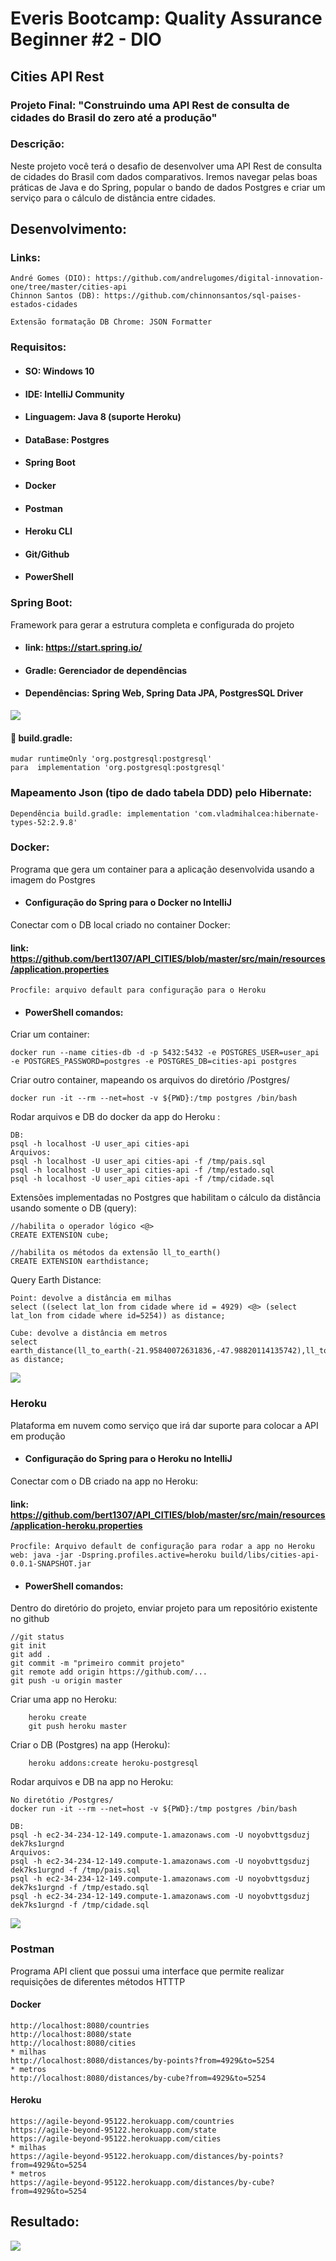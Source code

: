 # Everis Bootcamp: Quality Assurance Beginner #2 - DIO
## Cities API Rest
### Projeto Final: "Construindo uma API Rest de consulta de cidades do Brasil do zero até a produção"
### Descrição: 
Neste projeto você terá o desafio de desenvolver uma API Rest de 
consulta de cidades do Brasil com dados comparativos. Iremos navegar pelas boas práticas de Java e do Spring, 
popular o bando de dados Postgres e criar um serviço para o cálculo de distância entre cidades.
## Desenvolvimento:
### Links:
    André Gomes (DIO): https://github.com/andrelugomes/digital-innovation-one/tree/master/cities-api
    Chinnon Santos (DB): https://github.com/chinnonsantos/sql-paises-estados-cidades
    
    Extensão formatação DB Chrome: JSON Formatter
### Requisitos:
* #### SO: Windows 10
* #### IDE: IntelliJ Community
* #### Linguagem: Java 8 (suporte Heroku)
* #### DataBase: Postgres
* #### Spring Boot
* #### Docker
* #### Postman
* #### Heroku CLI
* #### Git/Github
* #### PowerShell
### Spring Boot: 
Framework para gerar a estrutura completa e configurada do projeto
* #### link: https://start.spring.io/
* #### Gradle: Gerenciador de dependências 
* #### Dependências: Spring Web, Spring Data JPA, PostgresSQL Driver 

![](https://github.com/bert1307/API_CITIES/blob/master/img/springboot_img.png)

#### 🐘 build.gradle: 

    mudar runtimeOnly 'org.postgresql:postgresql'
    para  implementation 'org.postgresql:postgresql'    


### Mapeamento Json (tipo de dado tabela DDD) pelo Hibernate:

    Dependência build.gradle: implementation 'com.vladmihalcea:hibernate-types-52:2.9.8'
### Docker:
Programa que gera um container para a aplicação desenvolvida usando a imagem do Postgres
* #### Configuração do Spring para o Docker no IntelliJ 
Conectar com o DB local criado no container Docker:
#### link: https://github.com/bert1307/API_CITIES/blob/master/src/main/resources/application.properties
    Procfile: arquivo default para configuração para o Heroku
* #### PowerShell comandos:
Criar um container:

    docker run --name cities-db -d -p 5432:5432 -e POSTGRES_USER=user_api -e POSTGRES_PASSWORD=postgres -e POSTGRES_DB=cities-api postgres
    
Criar outro container, mapeando os arquivos do diretório /Postgres/

    docker run -it --rm --net=host -v ${PWD}:/tmp postgres /bin/bash

Rodar arquivos e DB do docker da app do Heroku :
    
    DB:
    psql -h localhost -U user_api cities-api 
    Arquivos:
    psql -h localhost -U user_api cities-api -f /tmp/pais.sql
    psql -h localhost -U user_api cities-api -f /tmp/estado.sql
    psql -h localhost -U user_api cities-api -f /tmp/cidade.sql
Extensões implementadas no Postgres que habilitam o cálculo da distância usando somente o DB (query):
    
    //habilita o operador lógico <@>
    CREATE EXTENSION cube;

    //habilita os métodos da extensão ll_to_earth()
    CREATE EXTENSION earthdistance;
Query Earth Distance:
    
    Point: devolve a distância em milhas
    select ((select lat_lon from cidade where id = 4929) <@> (select lat_lon from cidade where id=5254)) as distance;
    
    Cube: devolve a distância em metros
    select earth_distance(ll_to_earth(-21.95840072631836,-47.98820114135742),ll_to_earth(-22.01740074157715,-47.88600158691406)) as distance;
    
![](https://github.com/bert1307/API_CITIES/blob/master/img/DOCKER.gif)

### Heroku
Plataforma em nuvem como serviço que irá dar suporte para colocar a API em produção
* #### Configuração do Spring para o Heroku no IntelliJ
Conectar com o DB criado na app no Heroku:
#### link: https://github.com/bert1307/API_CITIES/blob/master/src/main/resources/application-heroku.properties
    Procfile: Arquivo default de configuração para rodar a app no Heroku
    web: java -jar -Dspring.profiles.active=heroku build/libs/cities-api-0.0.1-SNAPSHOT.jar
* #### PowerShell comandos:
Dentro do diretório do projeto, enviar projeto para um repositório existente no github

    //git status
    git init
    git add .
    git commit -m "primeiro commit projeto"
    git remote add origin https://github.com/...
    git push -u origin master
    
Criar uma app no Heroku:
    
        heroku create
        git push heroku master
Criar o DB (Postgres) na app (Heroku):

        heroku addons:create heroku-postgresql
Rodar arquivos e DB na app no Heroku:

    No diretótio /Postgres/
    docker run -it --rm --net=host -v ${PWD}:/tmp postgres /bin/bash

    DB:
    psql -h ec2-34-234-12-149.compute-1.amazonaws.com -U noyobvttgsduzj dek7ks1urgnd
    Arquivos:
    psql -h ec2-34-234-12-149.compute-1.amazonaws.com -U noyobvttgsduzj dek7ks1urgnd -f /tmp/pais.sql
    psql -h ec2-34-234-12-149.compute-1.amazonaws.com -U noyobvttgsduzj dek7ks1urgnd -f /tmp/estado.sql
    psql -h ec2-34-234-12-149.compute-1.amazonaws.com -U noyobvttgsduzj dek7ks1urgnd -f /tmp/cidade.sql
    
![](https://github.com/bert1307/API_CITIES/blob/master/img/HEROKU.gif)

### Postman
Programa API client que possui uma interface que permite realizar requisições de diferentes métodos HTTTP

#### Docker

    http://localhost:8080/countries
    http://localhost:8080/state
    http://localhost:8080/cities
    * milhas
    http://localhost:8080/distances/by-points?from=4929&to=5254 
    * metros
    http://localhost:8080/distances/by-cube?from=4929&to=5254 
#### Heroku  
    https://agile-beyond-95122.herokuapp.com/countries
    https://agile-beyond-95122.herokuapp.com/state
    https://agile-beyond-95122.herokuapp.com/cities
    * milhas
    https://agile-beyond-95122.herokuapp.com/distances/by-points?from=4929&to=5254
    * metros
    https://agile-beyond-95122.herokuapp.com/distances/by-cube?from=4929&to=5254 
    
## Resultado:
![](https://github.com/bert1307/API_CITIES/blob/master/img/API.gif)

    







